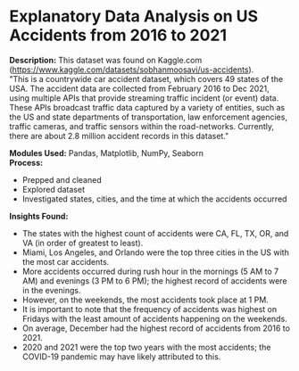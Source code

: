 # Explanatory Data Analysis on US Accidents from 2016 to 2021

**Description:** This dataset was found on Kaggle.com (https://www.kaggle.com/datasets/sobhanmoosavi/us-accidents). <br/>
"This is a countrywide car accident dataset, which covers 49 states of the USA. The accident data are collected from February 2016 to Dec 2021, using multiple APIs that provide streaming traffic incident (or event) data. These APIs broadcast traffic data captured by a variety of entities, such as the US and state departments of transportation, law enforcement agencies, traffic cameras, and traffic sensors within the road-networks. Currently, there are about 2.8 million accident records in this dataset." <br/>

**Modules Used:** Pandas, Matplotlib, NumPy, Seaborn <br/>
**Process:** 
* Prepped and cleaned
* Explored dataset
* Investigated states, cities, and the time at which the accidents occurred

**Insights Found:**
* The states with the highest count of accidents were CA, FL, TX, OR, and VA (in order of greatest to least).
* Miami, Los Angeles, and Orlando were the top three cities in the US with the most car accidents.
* More accidents occurred during rush hour in the mornings (5 AM to 7 AM) and evenings (3 PM to 6 PM); the highest record of accidents were in the evenings.
* However, on the weekends, the most accidents took place at 1 PM.
* It is important to note that the frequency of accidents was highest on Fridays with the least amount of accidents happening on the weekends.
* On average, December had the highest record of accidents from 2016 to 2021.
* 2020 and 2021 were the top two years with the most accidents; the COVID-19 pandemic may have likely attributed to this.
